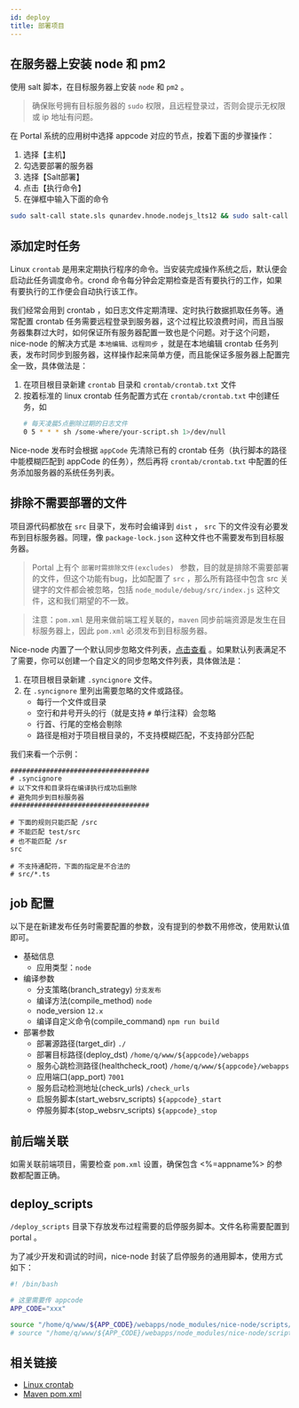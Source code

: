 ```yaml
---
id: deploy
title: 部署项目
---
```


## 在服务器上安装 node 和 pm2
使用 salt 脚本，在目标服务器上安装 `node` 和 `pm2` 。

>确保账号拥有目标服务器的 `sudo` 权限，且远程登录过，否则会提示无权限或 ip 地址有问题。

在 Portal 系统的应用树中选择 appcode 对应的节点，按着下面的步骤操作：
1. 选择【主机】
1. 勾选要部署的服务器
1. 选择【Salt部署】
1. 点击【执行命令】
1. 在弹框中输入下面的命令

```sh
sudo salt-call state.sls qunardev.hnode.nodejs_lts12 && sudo salt-call state.sls qunardev.hnode.pm2_v4 && sudo pm2 startup
```

## 添加定时任务
Linux `crontab` 是用来定期执行程序的命令。当安装完成操作系统之后，默认便会启动此任务调度命令。crond 命令每分钟会定期检查是否有要执行的工作，如果有要执行的工作便会自动执行该工作。

我们经常会用到 crontab ，如日志文件定期清理、定时执行数据抓取任务等。通常配置 crontab 任务需要远程登录到服务器，这个过程比较浪费时间，而且当服务器集群过大时，如何保证所有服务器配置一致也是个问题。对于这个问题，nice-node 的解决方式是 `本地编辑、远程同步` ，就是在本地编辑 crontab 任务列表，发布时同步到服务器，这样操作起来简单方便，而且能保证多服务器上配置完全一致，具体做法是：
1. 在项目根目录新建 `crontab` 目录和 `crontab/crontab.txt` 文件
1. 按着标准的 linux crontab 任务配置方式在 `crontab/crontab.txt` 中创建任务，如
    ```sh
    # 每天凌晨5点删除过期的日志文件
    0 5 * * * sh /some-where/your-script.sh 1>/dev/null

    ```
Nice-node 发布时会根据 `appCode` 先清除已有的 crontab 任务（执行脚本的路径中能模糊匹配到 appCode 的任务），然后再将 `crontab/crontab.txt` 中配置的任务添加服务器的系统任务列表。

## 排除不需要部署的文件
项目源代码都放在 `src` 目录下，发布时会编译到 `dist` ， `src` 下的文件没有必要发布到目标服务器。同理，像 `package-lock.json` 这种文件也不需要发布到目标服务器。

>Portal 上有个 `部署时需排除文件(excludes) ` 参数，目的就是排除不需要部署的文件，但这个功能有bug，比如配置了 `src` ，那么所有路径中包含 src 关键字的文件都会被忽略，包括 `node_module/debug/src/index.js` 这种文件，这和我们期望的不一致。

>注意：`pom.xml` 是用来做前端工程关联的，`maven` 同步前端资源是发生在目标服务器上，因此 `pom.xml` 必须发布到目标服务器。

Nice-node 内置了一个默认同步忽略文件列表，[点击查看](https://github.com/zhongzhi107/nice-node/blob/master/packages/nice-node/.syncignore) 。如果默认列表满足不了需要，你可以创建一个自定义的同步忽略文件列表，具体做法是：
1. 在项目根目录新建 `.syncignore` 文件。
1. 在 `.syncignore` 里列出需要忽略的文件或路径。
    - 每行一个文件或目录
    - 空行和井号开头的行（就是支持 `#` 单行注释）会忽略
    - 行首、行尾的空格会剔除
    - 路径是相对于项目根目录的，不支持模糊匹配，不支持部分匹配

我们来看一个示例：
```
###################################
# .syncignore
# 以下文件和目录将在编译执行成功后删除
# 避免同步到目标服务器
###################################

# 下面的规则只能匹配 /src
# 不能匹配 test/src
# 也不能匹配 /sr
src

# 不支持通配符，下面的指定是不合法的
# src/*.ts
```

## job 配置
以下是在新建发布任务时需要配置的参数，没有提到的参数不用修改，使用默认值即可。
- 基础信息
  - 应用类型：`node`
- 编译参数
  - 分支策略(branch_strategy) `分支发布`
  - 编译方法(compile_method) `node`
  - node_version `12.x`
  - 编译自定义命令(compile_command) `npm run build`
- 部署参数
  - 部署源路径(target_dir) `./`
  - 部署目标路径(deploy_dst) `/home/q/www/${appcode}/webapps`
  - 服务心跳检测路径(healthcheck_root) `/home/q/www/${appcode}/webapps`
  - 应用端口(app_port) `7001`
  - 服务启动检测地址(check_urls) `/check_urls`
  - 启服务脚本(start_websrv_scripts) `${appcode}_start`
  - 停服务脚本(stop_websrv_scripts) `${appcode}_stop`

## 前后端关联
如需关联前端项目，需要检查 `pom.xml` 设置，确保包含 <%=appname%> 的参数都配置正确。

## deploy_scripts
`/deploy_scripts` 目录下存放发布过程需要的启停服务脚本。文件名称需要配置到 portal 。

为了减少开发和调试的时间，nice-node 封装了启停服务的通用脚本，使用方式如下：
```sh
#! /bin/bash

# 这里需要传 appcode
APP_CODE="xxx"

source "/home/q/www/${APP_CODE}/webapps/node_modules/nice-node/scripts/start.sh"
# source "/home/q/www/${APP_CODE}/webapps/node_modules/nice-node/scripts/stop.sh"
```

## 相关链接
- [Linux crontab](https://www.runoob.com/linux/linux-comm-crontab.html)
- [Maven pom.xml](http://maven.apache.org/pom.html)